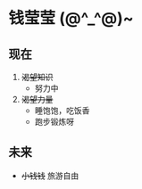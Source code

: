 # 钱莹莹 **(@^_^@)~**
## **现在** 
1. ~~渴望知识~~
   * 努力中
2. ~~渴望力量~~
   * 睡饱饱，吃饭香
   * 跑步锻炼呀
## **未来**
* ~~小钱钱~~ 旅游自由



